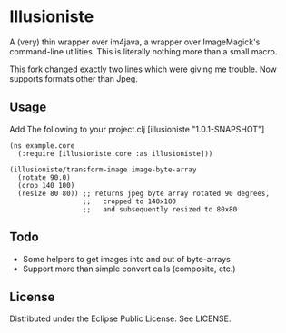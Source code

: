 # Illusioniste

A (very) thin wrapper over im4java, a wrapper over ImageMagick's command-line utilities. This is literally nothing more than a small macro.

This fork changed exactly two lines which were giving me trouble. Now supports formats other than Jpeg.

## Usage

Add The following to your project.clj
    [illusioniste "1.0.1-SNAPSHOT"]

    (ns example.core
      (:require [illusioniste.core :as illusioniste]))

    (illusioniste/transform-image image-byte-array
      (rotate 90.0)
      (crop 140 100)
      (resize 80 80)) ;; returns jpeg byte array rotated 90 degrees,
                      ;;   cropped to 140x100
                      ;;   and subsequently resized to 80x80

## Todo

* Some helpers to get images into and out of byte-arrays
* Support more than simple convert calls (composite, etc.)

## License

Distributed under the Eclipse Public License. See LICENSE.
